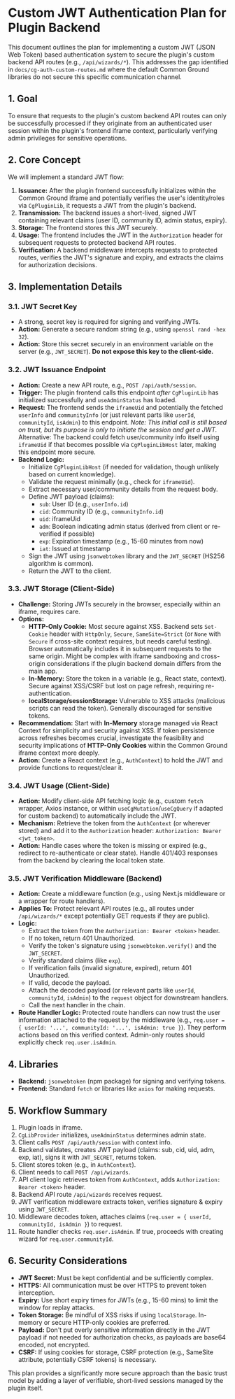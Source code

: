 # Custom JWT Authentication Plan for Plugin Backend

This document outlines the plan for implementing a custom JWT (JSON Web Token) based authentication system to secure the plugin's custom backend API routes (e.g., `/api/wizards/*`). This addresses the gap identified in `docs/cg-auth-custom-routes.md` where the default Common Ground libraries do not secure this specific communication channel.

## 1. Goal

To ensure that requests to the plugin's custom backend API routes can only be successfully processed if they originate from an authenticated user session within the plugin's frontend iframe context, particularly verifying admin privileges for sensitive operations.

## 2. Core Concept

We will implement a standard JWT flow:

1.  **Issuance:** After the plugin frontend successfully initializes within the Common Ground iframe and potentially verifies the user's identity/roles via `CgPluginLib`, it requests a JWT from the plugin's backend.
2.  **Transmission:** The backend issues a short-lived, signed JWT containing relevant claims (user ID, community ID, admin status, expiry).
3.  **Storage:** The frontend stores this JWT securely.
4.  **Usage:** The frontend includes the JWT in the `Authorization` header for subsequent requests to protected backend API routes.
5.  **Verification:** A backend middleware intercepts requests to protected routes, verifies the JWT's signature and expiry, and extracts the claims for authorization decisions.

## 3. Implementation Details

### 3.1. JWT Secret Key

*   A strong, secret key is required for signing and verifying JWTs.
*   **Action:** Generate a secure random string (e.g., using `openssl rand -hex 32`).
*   **Action:** Store this secret securely in an environment variable on the server (e.g., `JWT_SECRET`). **Do not expose this key to the client-side.**

### 3.2. JWT Issuance Endpoint

*   **Action:** Create a new API route, e.g., `POST /api/auth/session`.
*   **Trigger:** The plugin frontend calls this endpoint *after* `CgPluginLib` has initialized successfully and `useAdminStatus` has loaded.
*   **Request:** The frontend sends the `iframeUid` and potentially the fetched `userInfo` and `communityInfo` (or just relevant parts like `userId`, `communityId`, `isAdmin`) to this endpoint. *Note: This initial call is still based on trust, but its purpose is only to initiate the session and get a JWT.* Alternative: The backend could fetch user/community info itself using `iframeUid` if that becomes possible via `CgPluginLibHost` later, making this endpoint more secure.
*   **Backend Logic:**
    *   Initialize `CgPluginLibHost` (if needed for validation, though unlikely based on current knowledge).
    *   Validate the request minimally (e.g., check for `iframeUid`).
    *   Extract necessary user/community details from the request body.
    *   Define JWT payload (claims):
        *   `sub`: User ID (e.g., `userInfo.id`)
        *   `cid`: Community ID (e.g., `communityInfo.id`)
        *   `uid`: iframeUid
        *   `adm`: Boolean indicating admin status (derived from client or re-verified if possible)
        *   `exp`: Expiration timestamp (e.g., 15-60 minutes from now)
        *   `iat`: Issued at timestamp
    *   Sign the JWT using `jsonwebtoken` library and the `JWT_SECRET` (HS256 algorithm is common).
    *   Return the JWT to the client.

### 3.3. JWT Storage (Client-Side)

*   **Challenge:** Storing JWTs securely in the browser, especially within an iframe, requires care.
*   **Options:**
    *   **HTTP-Only Cookie:** Most secure against XSS. Backend sets `Set-Cookie` header with `HttpOnly`, `Secure`, `SameSite=Strict` (or `None` with `Secure` if cross-site context requires, but needs careful testing). Browser automatically includes it in subsequent requests to the same origin. Might be complex with iframe sandboxing and cross-origin considerations if the plugin backend domain differs from the main app.
    *   **In-Memory:** Store the token in a variable (e.g., React state, context). Secure against XSS/CSRF but lost on page refresh, requiring re-authentication.
    *   **localStorage/sessionStorage:** Vulnerable to XSS attacks (malicious scripts can read the token). Generally discouraged for sensitive tokens.
*   **Recommendation:** Start with **In-Memory** storage managed via React Context for simplicity and security against XSS. If token persistence across refreshes becomes crucial, investigate the feasibility and security implications of **HTTP-Only Cookies** within the Common Ground iframe context more deeply.
*   **Action:** Create a React context (e.g., `AuthContext`) to hold the JWT and provide functions to request/clear it.

### 3.4. JWT Usage (Client-Side)

*   **Action:** Modify client-side API fetching logic (e.g., custom `fetch` wrapper, Axios instance, or within `useCgMutation`/`useCgQuery` if adapted for custom backend) to automatically include the JWT.
*   **Mechanism:** Retrieve the token from the `AuthContext` (or wherever stored) and add it to the `Authorization` header: `Authorization: Bearer <jwt_token>`.
*   **Action:** Handle cases where the token is missing or expired (e.g., redirect to re-authenticate or clear state). Handle 401/403 responses from the backend by clearing the local token state.

### 3.5. JWT Verification Middleware (Backend)

*   **Action:** Create a middleware function (e.g., using Next.js middleware or a wrapper for route handlers).
*   **Applies To:** Protect relevant API routes (e.g., all routes under `/api/wizards/*` except potentially GET requests if they are public).
*   **Logic:**
    *   Extract the token from the `Authorization: Bearer <token>` header.
    *   If no token, return 401 Unauthorized.
    *   Verify the token's signature using `jsonwebtoken.verify()` and the `JWT_SECRET`.
    *   Verify standard claims (like `exp`).
    *   If verification fails (invalid signature, expired), return 401 Unauthorized.
    *   If valid, decode the payload.
    *   Attach the decoded payload (or relevant parts like `userId`, `communityId`, `isAdmin`) to the `request` object for downstream handlers.
    *   Call the next handler in the chain.
*   **Route Handler Logic:** Protected route handlers can now trust the user information attached to the request by the middleware (e.g., `req.user = { userId: '...', communityId: '...', isAdmin: true }`). They perform actions based on this verified context. Admin-only routes should explicitly check `req.user.isAdmin`.

## 4. Libraries

*   **Backend:** `jsonwebtoken` (npm package) for signing and verifying tokens.
*   **Frontend:** Standard `fetch` or libraries like `axios` for making requests.

## 5. Workflow Summary

1.  Plugin loads in iframe.
2.  `CgLibProvider` initializes, `useAdminStatus` determines admin state.
3.  Client calls `POST /api/auth/session` with context info.
4.  Backend validates, creates JWT payload (claims: sub, cid, uid, adm, exp, iat), signs it with `JWT_SECRET`, returns token.
5.  Client stores token (e.g., in `AuthContext`).
6.  Client needs to call `POST /api/wizards`.
7.  API client logic retrieves token from `AuthContext`, adds `Authorization: Bearer <token>` header.
8.  Backend API route `/api/wizards` receives request.
9.  JWT verification middleware extracts token, verifies signature & expiry using `JWT_SECRET`.
10. Middleware decodes token, attaches claims (`req.user = { userId, communityId, isAdmin }`) to request.
11. Route handler checks `req.user.isAdmin`. If true, proceeds with creating wizard for `req.user.communityId`.

## 6. Security Considerations

*   **JWT Secret:** Must be kept confidential and be sufficiently complex.
*   **HTTPS:** All communication must be over HTTPS to prevent token interception.
*   **Expiry:** Use short expiry times for JWTs (e.g., 15-60 mins) to limit the window for replay attacks.
*   **Token Storage:** Be mindful of XSS risks if using `localStorage`. In-memory or secure HTTP-only cookies are preferred.
*   **Payload:** Don't put overly sensitive information directly in the JWT payload if not needed for authorization checks, as payloads are base64 encoded, not encrypted.
*   **CSRF:** If using cookies for storage, CSRF protection (e.g., SameSite attribute, potentially CSRF tokens) is necessary.

This plan provides a significantly more secure approach than the basic trust model by adding a layer of verifiable, short-lived sessions managed by the plugin itself. 